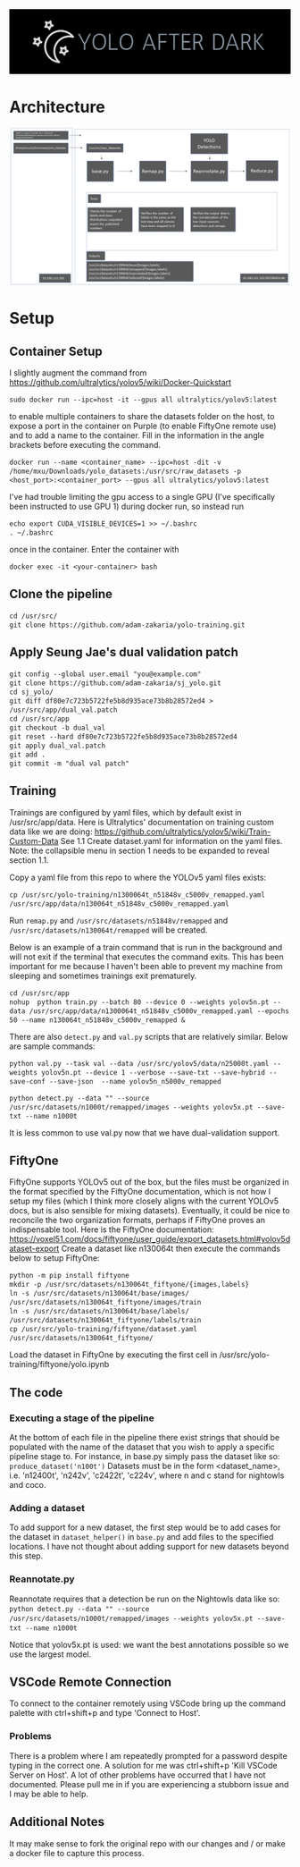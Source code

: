 <img src="https://github.com/adam-zakaria/yolo-training/blob/main/imgs/yolo-after-dark-logo-crop.png">

# Architecture

<img src="https://github.com/adam-zakaria/yolo-training/blob/main/imgs/yolo_training_architecture.png">

# Setup

## Container Setup
I slightly augment the command from https://github.com/ultralytics/yolov5/wiki/Docker-Quickstart
```
sudo docker run --ipc=host -it --gpus all ultralytics/yolov5:latest
```
to enable multiple containers to share the datasets folder on the host, to expose a port in the container on Purple (to enable FiftyOne remote use) and to add a name to the container. Fill in the information in the angle brackets before executing the command.
```
docker run --name <container_name> --ipc=host -dit -v /home/mxu/Downloads/yolo_datasets:/usr/src/raw_datasets -p <host_port>:<container_port> --gpus all ultralytics/yolov5:latest
```
I've had trouble limiting the gpu access to a single GPU (I've specifically been instructed to use GPU 1) during docker run, so instead run 
```
echo export CUDA_VISIBLE_DEVICES=1 >> ~/.bashrc
. ~/.bashrc
```
once in the container. 
Enter the container with
```
docker exec -it <your-container> bash
```

## Clone the pipeline
```
cd /usr/src/
git clone https://github.com/adam-zakaria/yolo-training.git
```

## Apply Seung Jae's dual validation patch
```
git config --global user.email "you@example.com"
git clone https://github.com/adam-zakaria/sj_yolo.git
cd sj_yolo/
git diff df80e7c723b5722fe5b8d935ace73b8b28572ed4 > /usr/src/app/dual_val.patch
cd /usr/src/app
git checkout -b dual_val
git reset --hard df80e7c723b5722fe5b8d935ace73b8b28572ed4
git apply dual_val.patch
git add .
git commit -m "dual val patch"
```

## Training
Trainings are configured by yaml files, which by default exist in /usr/src/app/data. Here is Ultralytics' documentation on training custom data like we are doing: https://github.com/ultralytics/yolov5/wiki/Train-Custom-Data See 1.1 Create dataset.yaml for information on the yaml files. Note: the collapsible menu in section 1 needs to be expanded to reveal section 1.1.

Copy a yaml file from this repo to where the YOLOv5 yaml files exists:
```
cp /usr/src/yolo-training/n1300064t_n51848v_c5000v_remapped.yaml /usr/src/app/data/n130064t_n51848v_c5000v_remapped.yaml
```
Run `remap.py` and `/usr/src/datasets/n51848v/remapped` and `/usr/src/datasets/n130064t/remapped` will be created.

Below is an example of a train command that is run in the background and will not exit if the terminal that executes the command exits. This has been important for me because I haven't been able to prevent my machine from sleeping and sometimes trainings exit prematurely. 
```
cd /usr/src/app
nohup  python train.py --batch 80 --device 0 --weights yolov5n.pt --data /usr/src/app/data/n1300064t_n51848v_c5000v_remapped.yaml --epochs 50 --name n130064t_n51848v_c5000v_remapped &
```
There are also `detect.py` and `val.py` scripts that are relatively similar. Below are sample commands:
```
python val.py --task val --data /usr/src/yolov5/data/n25000t.yaml --weights yolov5n.pt --device 1 --verbose --save-txt --save-hybrid --save-conf --save-json  --name yolov5n_n5000v_remapped
```
```
python detect.py --data "" --source /usr/src/datasets/n1000t/remapped/images --weights yolov5x.pt --save-txt --name n1000t
```
It is less common to use val.py now that we have dual-validation support.

## FiftyOne
FiftyOne supports YOLOv5 out of the box, but the files must be organized in the format specified by the FiftyOne documentation, which is not how I setup my files (which I think more closely aligns with the current YOLOv5 docs, but is also sensible for mixing datasets). Eventually, it could be nice to reconcile the two organization formats, perhaps if FiftyOne proves an indispensable tool. Here is the FiftyOne documentation: https://voxel51.com/docs/fiftyone/user_guide/export_datasets.html#yolov5dataset-export
Create a dataset like n130064t then execute the commands below to setup FiftyOne:
```
python -m pip install fiftyone
mkdir -p /usr/src/datasets/n130064t_fiftyone/{images,labels}
ln -s /usr/src/datasets/n130064t/base/images/ /usr/src/datasets/n130064t_fiftyone/images/train
ln -s /usr/src/datasets/n130064t/base/labels/ /usr/src/datasets/n130064t_fiftyone/labels/train
cp /usr/src/yolo-training/fiftyone/dataset.yaml /usr/src/datasets/n130064t_fiftyone/
```
Load the dataset in FiftyOne by executing the first cell in /usr/src/yolo-training/fiftyone/yolo.ipynb


## The code
### Executing a stage of the pipeline
At the bottom of each file in the pipeline there exist strings that should be populated with the name of the dataset that you wish to apply a specific pipeline stage to. For instance, in base.py simply pass the dataset like so: ```produce_dataset('n100t')``` Datasets must be in the form <dataset_name><number of images><training or validation>, i.e. 'n12400t', 'n242v', 'c2422t', 'c224v', where n and c stand for nightowls and coco.

### Adding a dataset
To add support for a new dataset, the first step would be to add cases for the dataset in ```dataset_helper()``` in `base.py` and add files to the specified locations. I have not thought about adding support for new datasets beyond this step.

### Reannotate.py
Reannotate requires that a detection be run on the Nightowls data like so:
```python detect.py --data "" --source /usr/src/datasets/n1000t/remapped/images --weights yolov5x.pt --save-txt --name n1000t```
 
Notice that yolov5x.pt is used: we want the best annotations possible so we use the largest model.

## VSCode Remote Connection
To connect to the container remotely using VSCode bring up the command palette with ctrl+shift+p and type 'Connect to Host'.
### Problems
There is a problem where I am repeatedly prompted for a password despite typing in the correct one. A solution for me was ctrl+shift+p 'Kill VSCode Server on Host'.
A lot of other problems have occurred that I have not documented. Please pull me in if you are experiencing a stubborn issue and I may be able to help.
  
## Additional Notes
It may make sense to fork the original repo with our changes and / or make a docker file to capture this process.
  
